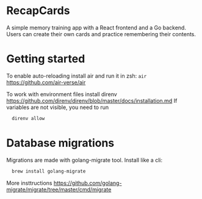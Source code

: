 # RecapCards
A simple memory training app with a React frontend and a Go backend.
Users can create their own cards and practice remembering their contents.

# Getting started
To enable auto-reloading install air and run it in zsh: `air`
https://github.com/air-verse/air

To work with environment files install direnv
https://github.com/direnv/direnv/blob/master/docs/installation.md
If variables are not visible, you need to run 
```bash 
  direnv allow
```

# Database migrations
Migrations are made with golang-migrate tool. Install like a cli:
```bash
  brew install golang-migrate
```
More insttructions
https://github.com/golang-migrate/migrate/tree/master/cmd/migrate
